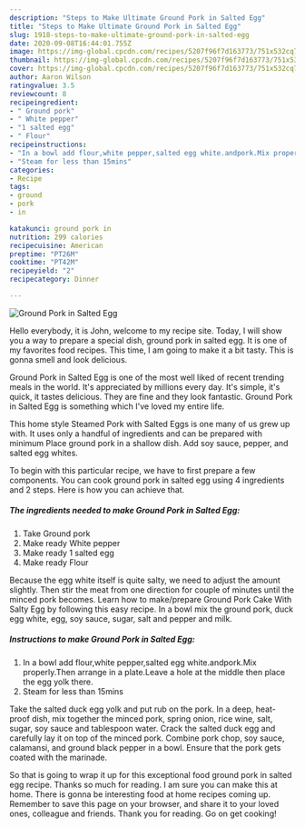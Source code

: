 ```yaml
---
description: "Steps to Make Ultimate Ground Pork in Salted Egg"
title: "Steps to Make Ultimate Ground Pork in Salted Egg"
slug: 1918-steps-to-make-ultimate-ground-pork-in-salted-egg
date: 2020-09-08T16:44:01.755Z
image: https://img-global.cpcdn.com/recipes/5207f96f7d163773/751x532cq70/ground-pork-in-salted-egg-recipe-main-photo.jpg
thumbnail: https://img-global.cpcdn.com/recipes/5207f96f7d163773/751x532cq70/ground-pork-in-salted-egg-recipe-main-photo.jpg
cover: https://img-global.cpcdn.com/recipes/5207f96f7d163773/751x532cq70/ground-pork-in-salted-egg-recipe-main-photo.jpg
author: Aaron Wilson
ratingvalue: 3.5
reviewcount: 8
recipeingredient:
- " Ground pork"
- " White pepper"
- "1 salted egg"
- " Flour"
recipeinstructions:
- "In a bowl add flour,white pepper,salted egg white.andpork.Mix properly.Then arrange in a plate.Leave a hole at the middle then place the egg yolk there."
- "Steam for less than 15mins"
categories:
- Recipe
tags:
- ground
- pork
- in

katakunci: ground pork in 
nutrition: 299 calories
recipecuisine: American
preptime: "PT26M"
cooktime: "PT42M"
recipeyield: "2"
recipecategory: Dinner

---
```



![Ground Pork in Salted Egg](https://img-global.cpcdn.com/recipes/5207f96f7d163773/751x532cq70/ground-pork-in-salted-egg-recipe-main-photo.jpg)

Hello everybody, it is John, welcome to my recipe site. Today, I will show you a way to prepare a special dish, ground pork in salted egg. It is one of my favorites food recipes. This time, I am going to make it a bit tasty. This is gonna smell and look delicious.

Ground Pork in Salted Egg is one of the most well liked of recent trending meals in the world. It's appreciated by millions every day. It's simple, it's quick, it tastes delicious. They are fine and they look fantastic. Ground Pork in Salted Egg is something which I've loved my entire life.

This home style Steamed Pork with Salted Eggs is one many of us grew up with. It uses only a handful of ingredients and can be prepared with minimum Place ground pork in a shallow dish. Add soy sauce, pepper, and salted egg whites.


To begin with this particular recipe, we have to first prepare a few components. You can cook ground pork in salted egg using 4 ingredients and 2 steps. Here is how you can achieve that.

<!--inarticleads1-->

##### The ingredients needed to make Ground Pork in Salted Egg:

1. Take  Ground pork
1. Make ready  White pepper
1. Make ready 1 salted egg
1. Make ready  Flour


Because the egg white itself is quite salty, we need to adjust the amount slightly. Then stir the meat from one direction for couple of minutes until the minced pork becomes. Learn how to make/prepare Ground Pork Cake With Salty Egg by following this easy recipe. In a bowl mix the ground pork, duck egg white, egg, soy sauce, sugar, salt and pepper and milk. 

<!--inarticleads2-->

##### Instructions to make Ground Pork in Salted Egg:

1. In a bowl add flour,white pepper,salted egg white.andpork.Mix properly.Then arrange in a plate.Leave a hole at the middle then place the egg yolk there.
1. Steam for less than 15mins


Take the salted duck egg yolk and put rub on the pork. In a deep, heat-proof dish, mix together the minced pork, spring onion, rice wine, salt, sugar, soy sauce and tablespoon water. Crack the salted duck egg and carefully lay it on top of the minced pork. Combine pork chop, soy sauce, calamansi, and ground black pepper in a bowl. Ensure that the pork gets coated with the marinade. 

So that is going to wrap it up for this exceptional food ground pork in salted egg recipe. Thanks so much for reading. I am sure you can make this at home. There is gonna be interesting food at home recipes coming up. Remember to save this page on your browser, and share it to your loved ones, colleague and friends. Thank you for reading. Go on get cooking!
